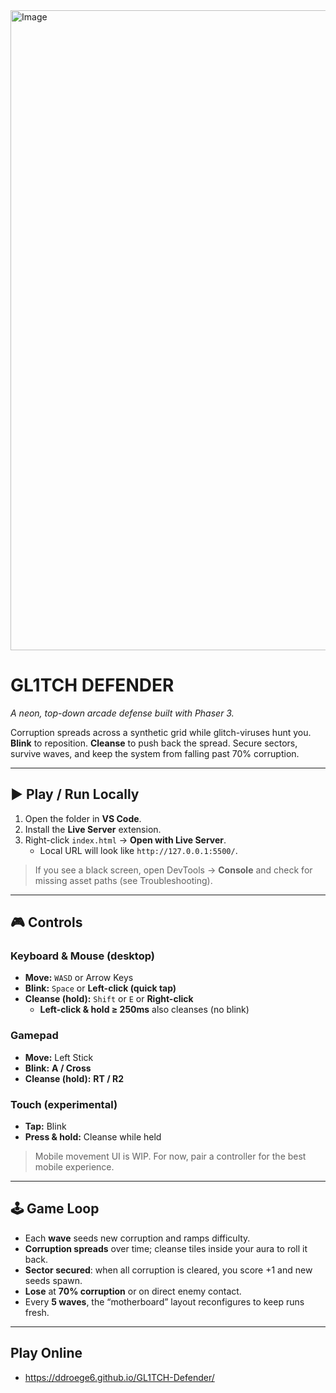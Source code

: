 <img width="1536" height="1024" alt="Image" src="https://github.com/user-attachments/assets/a27c0931-056f-46b4-a8a5-d56c92c9597c" />

# GL1TCH DEFENDER
_A neon, top-down arcade defense built with Phaser 3._

Corruption spreads across a synthetic grid while glitch-viruses hunt you. **Blink** to reposition. **Cleanse** to push back the spread. Secure sectors, survive waves, and keep the system from falling past 70% corruption.

---

## ▶️ Play / Run Locally
1) Open the folder in **VS Code**.  
2) Install the **Live Server** extension.  
3) Right-click `index.html` → **Open with Live Server**.  
   - Local URL will look like `http://127.0.0.1:5500/`.

> If you see a black screen, open DevTools → **Console** and check for missing asset paths (see Troubleshooting).

---

## 🎮 Controls

### Keyboard & Mouse (desktop)
- **Move:** `WASD` or Arrow Keys  
- **Blink:** `Space` or **Left-click (quick tap)**  
- **Cleanse (hold):** `Shift` or `E` or **Right-click**  
  - **Left-click & hold ≥ 250ms** also cleanses (no blink)

### Gamepad
- **Move:** Left Stick  
- **Blink:** **A / Cross**  
- **Cleanse (hold):** **RT / R2**

### Touch (experimental)
- **Tap:** Blink  
- **Press & hold:** Cleanse while held  
> Mobile movement UI is WIP. For now, pair a controller for the best mobile experience.

---

## 🕹️ Game Loop
- Each **wave** seeds new corruption and ramps difficulty.  
- **Corruption spreads** over time; cleanse tiles inside your aura to roll it back.  
- **Sector secured**: when all corruption is cleared, you score +1 and new seeds spawn.  
- **Lose** at **70% corruption** or on direct enemy contact.  
- Every **5 waves**, the “motherboard” layout reconfigures to keep runs fresh.

---

## Play Online
- https://ddroege6.github.io/GL1TCH-Defender/
